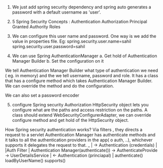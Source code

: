1. We just add spring security dependency and spring auto generates a password with a default username as 'user'.

2. 5 Spring Security Concepts :
Authentication
Authorization
Principal
Granted Authority
Roles

3. We can configure this user name and password. One way is we add the value in properties file.
Eg:
spring.security.user.name=sahil
spring.security.user.password=sahil

4. We can use Spring AuthenticationManager
a. Get hold of Authentication Manager Builder
b. Set the configuration on it

We tell Authentication Manager Builder what type of authentication we need ( eg. in memory) and the we tell username, 
password and role. It has a class that has a configure method which takes Authentication Manager Builder. We can override the method
and do the configuration.

We can also set a password encoder

5. configure Spring security Authorization
HttpSecurity object lets you configure what are the paths and access restriction on the paths.
A class should extend WebSecurityConfigurerAdapter, we can override configure method
and get hold of the HttpSecurity object.


How Spring security authentication works? 
Via filters , they directs a request to a servlet
Authentication Manager has authenticate methods and it talks to all the authentication providers in the app( o auth, ..), whichever supports
it delegates the request to that.
 _
|				-> Authentication (credentials) |
|Auth Filter    	 							| Authentication Manager(authenticate()) -> AuthenticateProvide	-> UserDetailsService
|				<- Authentication (princiapal) 	|												authenticate()		loadByUserName()
																								supports()

